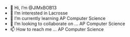 - 👋 Hi, I’m @JIMxBOB13
- 👀 I’m interested in Lacrosse
- 🌱 I’m currently learning AP Computer Science
- 💞️ I’m looking to collaborate on ... AP Computer Science
- 📫 How to reach me ... AP Computer Science

<!---
JIMxBOB13/JIMxBOB13 is a ✨ special ✨ repository because its `README.md` (this file) appears on your GitHub profile.
You can click the Preview link to take a look at your changes.
--->
